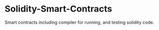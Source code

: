 # Solidity-Smart-Contracts
Smart contracts including compiler for running, and testing solidity code.
